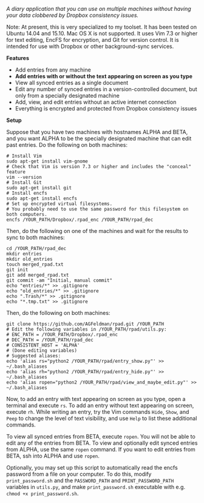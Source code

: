 *A diary application that you can use on multiple machines without having your data clobbered by Dropbox consistency issues.*

Note: At present, this is very specialized to my toolset. It has been tested on Ubuntu 14.04 and 15.10. Mac OS X is not supported. It uses Vim 7.3 or higher for text editing, EncFS for encryption, and Git for version control. It is intended for use with Dropbox or other background-sync services.

**Features**
- Add entries from any machine
- **Add entries with or without the text appearing on screen as you type**
- View all synced entries as a single document
- Edit any number of synced entries in a version-controlled document, but only from a specially designated machine
- Add, view, and edit entries without an active internet connection
- Everything is encrypted and protected from Dropbox consistency issues

**Setup**

Suppose that you have two machines with hostnames ALPHA and BETA, and you want ALPHA to be the specially designated machine that can edit past entries. Do the following on both machines:
```
# Install Vim
sudo apt-get install vim-gnome
# Check that Vim is version 7.3 or higher and includes the "conceal" feature
vim --version
# Install Git
sudo apt-get install git
# Install encfs
sudo apt-get install encfs
# Set up encrypted virtual filesystems. 
# You probably need to use the same password for this filesystem on both computers.
encfs /YOUR_PATH/Dropbox/.rpad_enc /YOUR_PATH/rpad_dec
```
Then, do the following on one of the machines and wait for the results to sync to both machines:
```
cd /YOUR_PATH/rpad_dec
mkdir entries
mkdir old_entries
touch merged_rpad.txt
git init
git add merged_rpad.txt
git commit -am "Initial, manual commit"
echo "entries/*" >> .gitignore
echo "old_entries/*" >> .gitignore
echo ".Trash/*" >> .gitignore
echo "*.tmp.txt" >> .gitignore
```
Then, do the following on both machines:
```
git clone https://github.com/AGFeldman/rpad.git /YOUR_PATH
# Edit the following variables in /YOUR_PATH/rpad/utils.py:
# ENC_PATH = /YOUR_PATH/Dropbox/.rpad_enc
# DEC_PATH = /YOUR_PATH/rpad_dec
# CONSISTENT_HOST = 'ALPHA'
# (Done editing variables)
# Suggested aliases:
echo 'alias rs="python2 /YOUR_PATH/rpad/entry_show.py"' >> ~/.bash_aliases
echo 'alias rh="python2 /YOUR_PATH/rpad/entry_hide.py"' >> ~/.bash_aliases
echo 'alias ropen="python2 /YOUR_PATH/rpad/view_and_maybe_edit.py"' >> ~/.bash_aliases
```

Now, to add an entry with text appearing on screen as you type, open a terminal and execute `rs`. To add an entry without text appearing on screen, execute `rh`. While writing an entry, try the Vim commands `Hide`, `Show`, and `Peep` to change the level of text visibility, and use `Help` to list these additional commands.

To view all synced entries from BETA, execute `ropen`. You will not be able to edit any of the entries from BETA. To view and optionally edit synced entries from ALPHA, use the same `ropen` command. If you want to edit entries from BETA, ssh into ALPHA and use `ropen`.

Optionally, you may set up this script to automatically read the encfs password from a file on your computer. To do this, modify `print_password.sh` and the `PASSWORD_PATH` and `PRINT_PASSWORD_PATH` variables in `utils.py`, and make `print_password.sh` executable with e.g. `chmod +x print_password.sh`.
